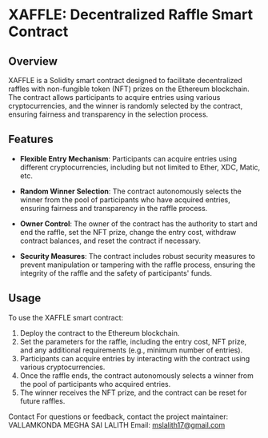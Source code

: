 # XAFFLE: Decentralized Raffle Smart Contract

## Overview

XAFFLE is a Solidity smart contract designed to facilitate decentralized raffles with non-fungible token (NFT) prizes on the Ethereum blockchain. The contract allows participants to acquire entries using various cryptocurrencies, and the winner is randomly selected by the contract, ensuring fairness and transparency in the selection process.

## Features

- **Flexible Entry Mechanism**: Participants can acquire entries using different cryptocurrencies, including but not limited to Ether, XDC, Matic, etc.

- **Random Winner Selection**: The contract autonomously selects the winner from the pool of participants who have acquired entries, ensuring fairness and transparency in the raffle process.

- **Owner Control**: The owner of the contract has the authority to start and end the raffle, set the NFT prize, change the entry cost, withdraw contract balances, and reset the contract if necessary.

- **Security Measures**: The contract includes robust security measures to prevent manipulation or tampering with the raffle process, ensuring the integrity of the raffle and the safety of participants' funds.

## Usage

To use the XAFFLE smart contract:

1. Deploy the contract to the Ethereum blockchain.
2. Set the parameters for the raffle, including the entry cost, NFT prize, and any additional requirements (e.g., minimum number of entries).
3. Participants can acquire entries by interacting with the contract using various cryptocurrencies.
4. Once the raffle ends, the contract autonomously selects a winner from the pool of participants who acquired entries.
5. The winner receives the NFT prize, and the contract can be reset for future raffles.

Contact
For questions or feedback, contact the project maintainer: VALLAMKONDA MEGHA SAI LALITH Email: mslalith17@gmail.com
